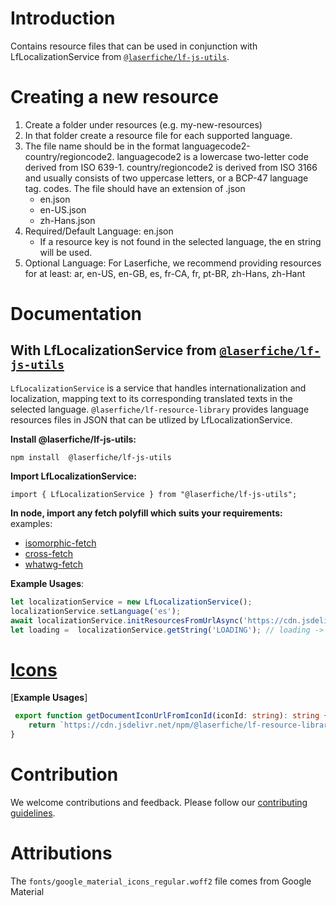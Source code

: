 # Introduction 
Contains resource files that can be used in conjunction with LfLocalizationService from [`@laserfiche/lf-js-utils`](https://github.com/Laserfiche/lf-js-utils).

# Creating a new resource
1. Create a folder under resources (e.g. my-new-resources)
2. In that folder create a resource file for each supported language.
3. The file name should be in the format languagecode2-country/regioncode2. languagecode2 is a lowercase two-letter code derived from ISO 639-1. country/regioncode2 is derived from ISO 3166 and usually consists of two uppercase letters, or a BCP-47 language tag. codes. The file should have an extension of .json
   - en.json
   - en-US.json
   - zh-Hans.json
4. Required/Default Language: en.json
   - If a resource key is not found in the selected language, the en string will be used.
5. Optional Language: For Laserfiche, we recommend providing resources for at least: ar, en-US, en-GB, es, fr-CA, fr, pt-BR, zh-Hans, zh-Hant

# Documentation

## With LfLocalizationService from [`@laserfiche/lf-js-utils`](https://github.com/Laserfiche/lf-js-utils)
`LfLocalizationService` is a service that handles internationalization and localization, mapping text to its corresponding translated texts in the selected language. `@laserfiche/lf-resource-library` provides language resources files in JSON that can be utlized by LfLocalizationService.

**Install @laserfiche/lf-js-utils:**
```
npm install  @laserfiche/lf-js-utils
```
**Import LfLocalizationService:**
```
import { LfLocalizationService } from "@laserfiche/lf-js-utils";
```
**In node, import any fetch polyfill which suits your requirements:**
examples:
- [isomorphic-fetch](https://www.npmjs.com/package/isomorphic-fetch)
- [cross-fetch](https://www.npmjs.com/package/cross-fetch)
- [whatwg-fetch](https://www.npmjs.com/package/whatwg-fetch)

**Example Usages**:

```ts
let localizationService = new LfLocalizationService();
localizationService.setLanguage('es');
await localizationService.initResourcesFromUrlAsync('https://cdn.jsdelivr.net/npm/@laserfiche/lf-resource-library@2.0.0/resources/laserfiche-base');
let loading =  localizationService.getString('LOADING'); // loading -> 'Cargando...'
```

# [Icons](https://github.com/Laserfiche/lf-resource-library/blob/main/resources/icons/document-icons-documentation.md)

[**Example Usages**]
```ts
 export function getDocumentIconUrlFromIconId(iconId: string): string {
    return `https://cdn.jsdelivr.net/npm/@laserfiche/lf-resource-library@2.0.0/resources/icons/document-icons.svg#${iconId}`;
}
```

# Contribution
We welcome contributions and feedback. Please follow our [contributing guidelines](https://github.com/Laserfiche/lf-resource-library/blob/main/CONTRIBUTING.md).

# Attributions
The `fonts/google_material_icons_regular.woff2` file comes from Google Material

